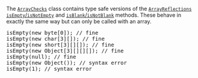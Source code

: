 The [`ArrayChecks`](apidocs/shiver/me/timbers/ArrayChecks.html) class contains type safe versions of the
[`ArrayReflections`](ArrayReflections.html)
[`isEmpty`/`isNotEmpty`](ArrayReflections.html#isEmptyObject:booleanisNotEmptyObject:boolean) and
[`isBlank`/`isNotBlank`](ArrayReflections.html#isBlankObject:booleanisNotBlankObject:boolean) methods.
These behave in exactly the same way but can only be called with an array.

<pre class="source">
<span class="methodName">isEmpty</span><span class="parentheses">(</span>new byte[0]<span class="parentheses">)</span>; <span class="comment">// fine</span>
<span class="methodName">isEmpty</span><span class="parentheses">(</span>new char[3][]<span class="parentheses">)</span>; <span class="comment">// fine</span>
<span class="methodName">isEmpty</span><span class="parentheses">(</span>new short[3][][]<span class="parentheses">)</span>; <span class="comment">// fine</span>
<span class="methodName">isEmpty</span><span class="parentheses">(</span>new Object[3][][][]<span class="parentheses">)</span>; <span class="comment">// fine</span>
<span class="methodName">isEmpty</span><span class="parentheses">(</span>null<span class="parentheses">)</span>; <span class="comment">// fine</span>
<span class="methodName">isEmpty</span><span class="parentheses">(</span>new Object<span class="parentheses">())</span>; <span class="comment">// syntax error</span>
<span class="methodName">isEmpty</span><span class="parentheses">(</span>1<span class="parentheses">)</span>; <span class="comment">// syntax error</span>
</pre>